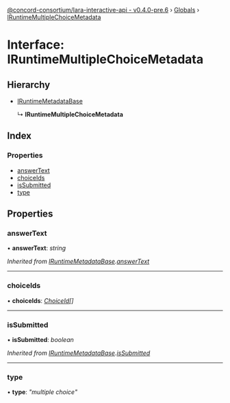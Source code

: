[@concord-consortium/lara-interactive-api - v0.4.0-pre.6](../README.md) › [Globals](../globals.md) › [IRuntimeMultipleChoiceMetadata](iruntimemultiplechoicemetadata.md)

# Interface: IRuntimeMultipleChoiceMetadata

## Hierarchy

* [IRuntimeMetadataBase](iruntimemetadatabase.md)

  ↳ **IRuntimeMultipleChoiceMetadata**

## Index

### Properties

* [answerText](iruntimemultiplechoicemetadata.md#answertext)
* [choiceIds](iruntimemultiplechoicemetadata.md#choiceids)
* [isSubmitted](iruntimemultiplechoicemetadata.md#issubmitted)
* [type](iruntimemultiplechoicemetadata.md#type)

## Properties

###  answerText

• **answerText**: *string*

*Inherited from [IRuntimeMetadataBase](iruntimemetadatabase.md).[answerText](iruntimemetadatabase.md#answertext)*

___

###  choiceIds

• **choiceIds**: *[ChoiceId](../globals.md#choiceid)[]*

___

###  isSubmitted

• **isSubmitted**: *boolean*

*Inherited from [IRuntimeMetadataBase](iruntimemetadatabase.md).[isSubmitted](iruntimemetadatabase.md#issubmitted)*

___

###  type

• **type**: *"multiple choice"*
